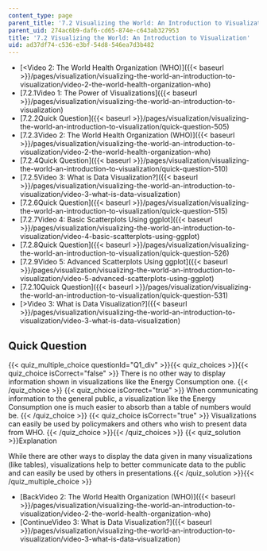 ```yaml
---
content_type: page
parent_title: '7.2 Visualizing the World: An Introduction to Visualization'
parent_uid: 274ac6b9-daf6-cd65-874e-c643ab327953
title: '7.2 Visualizing the World: An Introduction to Visualization'
uid: ad37df74-c536-e3bf-54d8-546ea7d3b482
---
```


*   [\<Video 2: The World Health Organization (WHO)]({{< baseurl >}}/pages/visualization/visualizing-the-world-an-introduction-to-visualization/video-2-the-world-health-organization-who)
*   [7.2.1Video 1: The Power of Visualizations]({{< baseurl >}}/pages/visualization/visualizing-the-world-an-introduction-to-visualization)
*   [7.2.2Quick Question]({{< baseurl >}}/pages/visualization/visualizing-the-world-an-introduction-to-visualization/quick-question-505)
*   [7.2.3Video 2: The World Health Organization (WHO)]({{< baseurl >}}/pages/visualization/visualizing-the-world-an-introduction-to-visualization/video-2-the-world-health-organization-who)
*   [7.2.4Quick Question]({{< baseurl >}}/pages/visualization/visualizing-the-world-an-introduction-to-visualization/quick-question-510)
*   [7.2.5Video 3: What is Data Visualization?]({{< baseurl >}}/pages/visualization/visualizing-the-world-an-introduction-to-visualization/video-3-what-is-data-visualization)
*   [7.2.6Quick Question]({{< baseurl >}}/pages/visualization/visualizing-the-world-an-introduction-to-visualization/quick-question-515)
*   [7.2.7Video 4: Basic Scatterplots Using ggplot]({{< baseurl >}}/pages/visualization/visualizing-the-world-an-introduction-to-visualization/video-4-basic-scatterplots-using-ggplot)
*   [7.2.8Quick Question]({{< baseurl >}}/pages/visualization/visualizing-the-world-an-introduction-to-visualization/quick-question-526)
*   [7.2.9Video 5: Advanced Scatterplots Using ggplot]({{< baseurl >}}/pages/visualization/visualizing-the-world-an-introduction-to-visualization/video-5-advanced-scatterplots-using-ggplot)
*   [7.2.10Quick Question]({{< baseurl >}}/pages/visualization/visualizing-the-world-an-introduction-to-visualization/quick-question-531)
*   [\>Video 3: What is Data Visualization?]({{< baseurl >}}/pages/visualization/visualizing-the-world-an-introduction-to-visualization/video-3-what-is-data-visualization)

Quick Question
--------------

{{< quiz_multiple_choice questionId="Q1_div" >}}{{< quiz_choices >}}{{< quiz_choice isCorrect="false" >}}&nbsp;There is no other way to display information shown in visualizations like the Energy Consumption one.&nbsp;{{< /quiz_choice >}}
{{< quiz_choice isCorrect="true" >}}&nbsp;When communicating information to the general public, a visualization like the Energy Consumption one is much easier to absorb than a table of numbers would be.&nbsp;{{< /quiz_choice >}}
{{< quiz_choice isCorrect="true" >}}&nbsp;Visualizations can easily be used by policymakers and others who wish to present data from WHO.&nbsp;{{< /quiz_choice >}}{{< /quiz_choices >}}
{{< quiz_solution >}}Explanation

While there are other ways to display the data given in many visualizations (like tables), visualizations help to better communicate data to the public and can easily be used by others in presentations.{{< /quiz_solution >}}{{< /quiz_multiple_choice >}}

*   [BackVideo 2: The World Health Organization (WHO)]({{< baseurl >}}/pages/visualization/visualizing-the-world-an-introduction-to-visualization/video-2-the-world-health-organization-who)
*   [ContinueVideo 3: What is Data Visualization?]({{< baseurl >}}/pages/visualization/visualizing-the-world-an-introduction-to-visualization/video-3-what-is-data-visualization)